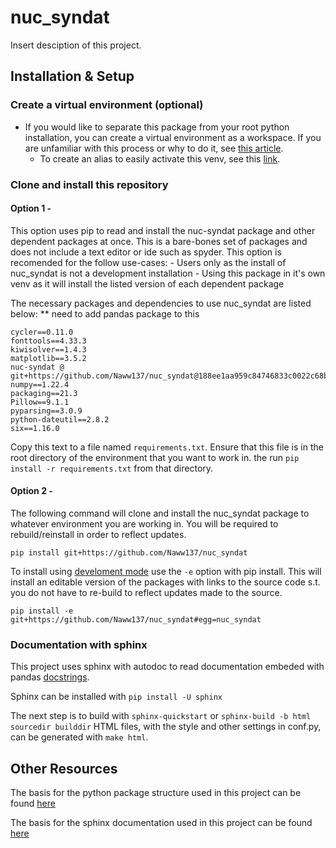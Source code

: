 # nuc_syndat

Insert desciption of this project.

## Installation & Setup

### Create a virtual environment (optional) 
 - If you would like to separate this package from your root python installation, you can create a virtual environment as a workspace. If you are unfamiliar with this process or why to do it, see [this article](https://towardsdatascience.com/virtual-environments-for-absolute-beginners-what-is-it-and-how-to-create-one-examples-a48da8982d4b). 
   - To create an alias to easily activate this venv, see this [link](https://wpbeaches.com/make-an-alias-in-bash-or-zsh-shell-in-macos-with-terminal/).

### Clone and install this repository 

#### Option 1 - 

This option uses pip to read and install the nuc-syndat package and other dependent packages at once. This is a bare-bones set of packages and does not include a text editor or ide such as spyder. This option is recomended for the follow use-cases:
                  - Users only as the install of nuc_syndat is not a development installation
                  - Using this package in it's own venv as it will install the listed version of each dependent package

The necessary packages and dependencies to use nuc_syndat are listed below:
** need to add pandas package to this

```
cycler==0.11.0
fonttools==4.33.3
kiwisolver==1.4.3
matplotlib==3.5.2
nuc-syndat @ git+https://github.com/Naww137/nuc_syndat@188ee1aa959c84746833c0022c68b4f92546b13a
numpy==1.22.4
packaging==21.3
Pillow==9.1.1
pyparsing==3.0.9
python-dateutil==2.8.2
six==1.16.0
```

Copy this text to a file named `requirements.txt`. Ensure that this file is in the root directory of the environment that you want to work in. the run `pip install -r requirements.txt` from that directory. 

#### Option 2 -

The following command will clone and install the nuc_syndat package to whatever environment you are working in. You will be required to rebuild/reinstall in order to reflect updates.
```
pip install git+https://github.com/Naww137/nuc_syndat
```

To install using [develoment mode](https://setuptools.pypa.io/en/latest/userguide/development_mode.html) use the `-e` option with pip install. This will install an editable version of the packages with links to the source code s.t. you do not have to re-build to reflect updates made to the source.
```
pip install -e git+https://github.com/Naww137/nuc_syndat#egg=nuc_syndat
```

### Documentation with sphinx
This project uses sphinx with autodoc to read documentation embeded with pandas [docstrings](https://pandas.pydata.org/docs/development/contributing_docstring.html#plots-in-examples).

Sphinx can be installed with `pip install -U sphinx`

The next step is to build with `sphinx-quickstart` or `sphinx-build -b html sourcedir builddir`
HTML files, with the style and other settings in conf.py, can be generated with `make html`.


 
## Other Resources
The basis for the python package structure used in this project can be found [here](https://packaging.python.org/en/latest/tutorials/packaging-projects/)

The basis for the sphinx documentation used in this project can be found [here](https://betterprogramming.pub/auto-documenting-a-python-project-using-sphinx-8878f9ddc6e9)
  

